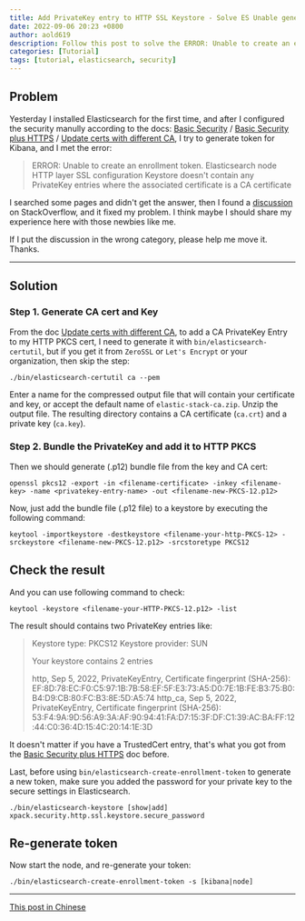 ```yaml
---
title: Add PrivateKey entry to HTTP SSL Keystore - Solve ES Unable generate token Error
date: 2022-09-06 20:23 +0800
author: aold619
description: Follow this post to solve the ERROR: Unable to create an enrollment token. Elasticsearch node HTTP layer SSL configuration Keystore doesn't contain any PrivateKey entries where the associated certificate is a CA certificate
categories: [Tutorial]
tags: [tutorial, elasticsearch, security]
---
```


## Problem

Yesterday I installed Elasticsearch for the first time, and after I configured the security manully according to the docs: [Basic Security](https://www.elastic.co/guide/en/elasticsearch/reference/master/security-basic-setup.html) / [Basic Security plus HTTPS](https://www.elastic.co/guide/en/elasticsearch/reference/master/security-basic-setup-https.html) / [Update certs with different CA](https://www.elastic.co/guide/en/elasticsearch/reference/master/update-node-certs-different.html), I try to generate token for Kibana, and I met the error:

> ERROR: Unable to create an enrollment token. Elasticsearch node HTTP layer SSL configuration Keystore doesn't contain any PrivateKey entries where the associated certificate is a CA certificate

I searched some pages and didn't get the answer, then I found a [discussion](https://stackoverflow.com/questions/24974324/import-certificate-as-privatekeyentry) on StackOverflow, and it fixed my problem. I think maybe I should share my experience here with those newbies like me.

If I put the discussion in the wrong category, please help me move it. Thanks.

---

## Solution

### Step 1. Generate CA cert and Key

From the doc [Update certs with different CA](https://www.elastic.co/guide/en/elasticsearch/reference/master/update-node-certs-different.html), to add a CA PrivateKey Entry to my HTTP PKCS cert, I need to generate it with `bin/elasticsearch-certutil`, but if you get it from `ZeroSSL` or `Let's Encrypt` or your organization, then skip the step:

```shell
./bin/elasticsearch-certutil ca --pem
```

Enter a name for the compressed output file that will contain your certificate and key, or accept the default name of `elastic-stack-ca.zip`. Unzip the output file. The resulting directory contains a CA certificate (`ca.crt`) and a private key (`ca.key`).

### Step 2. Bundle the PrivateKey and add it to HTTP PKCS

Then we should generate (.p12) bundle file from the key and CA cert:

```shell
openssl pkcs12 -export -in <filename-certificate> -inkey <filename-key> -name <privatekey-entry-name> -out <filename-new-PKCS-12.p12>
```

Now, just add the bundle file (.p12 file) to a keystore by executing the following command:

```shell
keytool -importkeystore -destkeystore <filename-your-http-PKCS-12> -srckeystore <filename-new-PKCS-12.p12> -srcstoretype PKCS12
```

## Check the result

And you can use following command to check:

```shell
keytool -keystore <filename-your-HTTP-PKCS-12.p12> -list
```

The result should contains two PrivateKey entries like:

> Keystore type: PKCS12
> Keystore provider: SUN
>
> Your keystore contains 2 entries
>
> http, Sep 5, 2022, PrivateKeyEntry,
> Certificate fingerprint (SHA-256): EF:8D:78:EC:F0:C5:97:1B:7B:58:EF:5F:E3:73:A5:D0:7E:1B:FE:B3:75:B0:B4:D9:CB:80:FC:B3:8E:5D:A5:74
> http_ca, Sep 5, 2022, PrivateKeyEntry,
> Certificate fingerprint (SHA-256): 53:F4:9A:9D:56:A9:3A:AF:90:94:41:FA:D7:15:3F:DF:C1:39:AC:BA:FF:12:44:C0:36:4D:15:4C:20:14:1E:3D

It doesn't matter if you have a TrustedCert entry, that's what you got from the [Basic Security plus HTTPS](https://www.elastic.co/guide/en/elasticsearch/reference/master/security-basic-setup-https.html) doc before.

Last, before using `bin/elasticsearch-create-enrollment-token` to generate a new token, make sure you added the password for your private key to the secure settings in Elasticsearch.

```shell
./bin/elasticsearch-keystore [show|add] xpack.security.http.ssl.keystore.secure_password
```

## Re-generate token

Now start the node, and re-generate your token:

```shell
./bin/elasticsearch-create-enrollment-token -s [kibana|node]
```

---

[This post in Chinese](https://segmentfault.com/q/1010000041427143)
